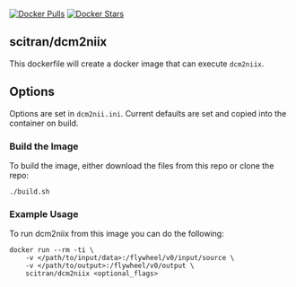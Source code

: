 [![Docker Pulls](https://img.shields.io/docker/pulls/scitran/dcm2niix.svg)](https://hub.docker.com/r/scitran/dcm2niix/)
[![Docker Stars](https://img.shields.io/docker/stars/scitran/dcm2niix.svg)](https://hub.docker.com/r/scitran/dcm2niix/)

## scitran/dcm2niix

This dockerfile will create a docker image that can execute ```dcm2niix```.

## Options
Options are set in `dcm2nii.ini`. Current defaults are set and copied into the container on build.

### Build the Image
To build the image, either download the files from this repo or clone the repo:
```
./build.sh
```

### Example Usage ###
To run dcm2niix from this image you can do the following:
```
docker run --rm -ti \
    -v </path/to/input/data>:/flywheel/v0/input/source \
    -v </path/to/output>:/flywheel/v0/output \
    scitran/dcm2niix <optional_flags>
```
